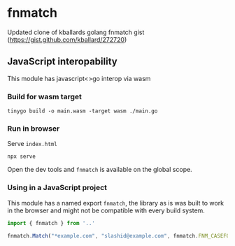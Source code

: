 # fnmatch
Updated clone of kballards golang fnmatch gist (https://gist.github.com/kballard/272720)

## JavaScript interopability

This module has javascript<>go interop via wasm

### Build for wasm target

```
tinygo build -o main.wasm -target wasm ./main.go
```

### Run in browser
Serve `index.html`
```
npx serve
```

Open the dev tools and `fnmatch` is available on the global scope.


### Using in a JavaScript project
This module has a named export `fnmatch`, the library as is was built to work in the browser and might not be compatible with every build system.

```ts
import { fnmatch } from '..'

fnmatch.Match("*example.com", "slashid@example.com", fnmatch.FNM_CASEFOLD) // true
```

